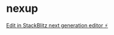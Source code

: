 # nexup

[Edit in StackBlitz next generation editor ⚡️](https://stackblitz.com/~/github.com/RX010/nexup)